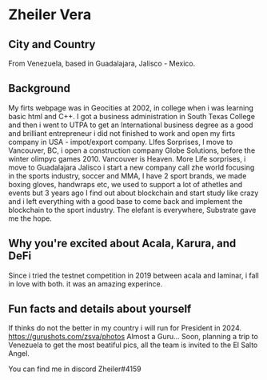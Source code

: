 # Zheiler Vera

## City and Country

From Venezuela, based in Guadalajara, Jalisco - Mexico.

## Background

My firts webpage was in Geocities at 2002, in college when i was learning basic html and C++. 
I got a business administration in South Texas College and then i went to UTPA to get an International business degree as a good and brilliant entrepreneur i did not finished to work and open my firts company in USA - impot/export company. LIfes Sorprises, I move to Vancouver, BC, i open a construction company Globe Solutions, before the winter olimpyc games 2010. Vancouver is Heaven. More Life sorprises, i move to Guadalajara Jalisco i start a new company call zhe world focusing in the sports industry, soccer and MMA, I have 2 sport brands, we made boxing gloves, handwraps etc, we used to support a lot of athetles and events but 3 years ago I find out about blockchain and start study like crazy and i left everything with a good base to come back and implement the blockchain to the sport industry. The elefant is everywhere, Substrate gave me the hope. 

## Why you're excited about Acala, Karura, and DeFi
Since i tried the testnet competition in 2019 between acala and laminar, i fall in love with both. it was an amazing experince. 

## Fun facts and details about yourself
If thinks do not the better in my country i will run for President in 2024. 
https://gurushots.com/zsva/photos
Almost a Guru... Soon, planning a trip to Venezuela to get the most beatiful pics, all the team is invited to the El Salto Angel. 


You can find me in discord Zheiler#4159